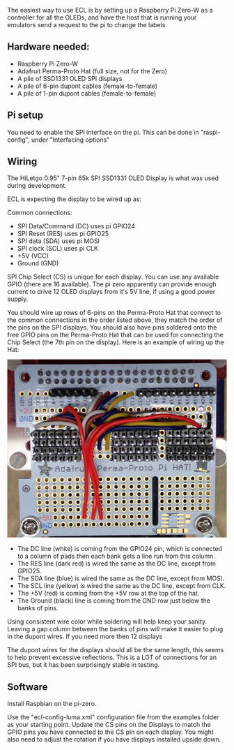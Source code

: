 The easiest way to use ECL is by setting up a Raspberry Pi Zero-W as a controller for all the OLEDs, and have the host that is running your emulators send a request to the pi to change the labels.

## Hardware needed:

* Raspberry Pi Zero-W
* Adafruit Perma-Proto Hat (full size, not for the Zero)
* A pile of SSD1331 OLED SPI displays
* A pile of 6-pin dupont cables (female-to-female)
* A pile of 1-pin dupont cables (female-to-female)

## Pi setup

You need to enable the SPI interface on the pi.  This can be done in "raspi-config", under "Interfacing options"

## Wiring

The HiLetgo 0.95" 7-pin 65k SPI SSD1331 OLED Display is what was used during development.   

ECL is expecting the display to be wired up as:

Common connections:

* SPI Data/Command (DC) uses pi GPIO24
* SPI Reset (RES) uses pi GPIO25
* SPI data (SDA) uses pi MOSI
* SPI clock (SCL) uses pi CLK
* +5V (VCC)
* Ground (GND)

SPI Chip Select (CS) is unique for each display.  You can use any available GPIO (there are 16 available).  The pi zero apparently can provide enough current to drive 12 OLED displays from it's 5V line, if using a good power supply.  

You should wire up rows of 6-pins on the Perma-Proto Hat that connect to the common connections in the order listed above, they match the order of the pins on the SPI displays.  You should also have pins soldered onto the free GPIO pins on the Perma-Proto Hat that can be used for connecting the Chip Select (the 7th pin on the display).  Here is an example of wiring up the Hat:

![Perma-Proto Hat Wiring](perma-hat.jpg "Perma-Proto Hat Wiring")

* The DC line (white) is coming from the GPIO24 pin, which is connected to a column of pads then each bank gets a line run from this column.
* The RES line (dark red) is wired the same as the DC line, except from GPIO25.
* The SDA line (blue) is wired the same as the DC line, except from MOSI.   
* The SCL line (yellow) is wired the same as the DC line, except from CLK.
* The +5V (red) is coming from the +5V row at the top of the hat.
* The Ground (black) line is coming from the GND row just below the banks of pins.  

Using consistent wire color while soldering will help keep your sanity.  Leaving a gap column between the banks of pins will make it easier to plug in the dupont wires.  If you need more then 12 displays 

The dupont wires for the displays should all be the same length, this seems to help prevent excessive reflections.  This is a LOT of connections for an SPI bus, but it has been surprisingly stable in testing.  

## Software

Install Raspbian on the pi-zero.

Use the "ecl-config-luma.xml" configuration file from the examples folder as your starting point.  Update the CS pins on the Displays to match the GPIO pins you have connected to the CS pin on each display.  You might also need to adjust the rotation if you have displays installed upside down.



